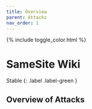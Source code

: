 ```yaml
---
title: Overview
parent: Attacks
nav_order: 1
---
```


{% include toggle_color.html %}

# SameSite Wiki

Stable
{: .label .label-green }

## Overview of Attacks